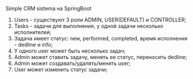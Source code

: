 Simple CRM sistema на SpringBoot
1. Users - существуют 3 роли ADMIN, USER(DEFAULT) и CONTROLLER;
2. Tasks - задачи для выполнения, у одной задачи несколько исполнителей;
3. Задача имеет статус: new, performed, completed, время исполнения - dedline и info;
4. У одного user может быть несколько задач;
5. Admin может ставить задачу, менять ее статус, переносить dedline;
6. Admin может создавать/удалять/менять user;
7. User может изменить статус задачи;
